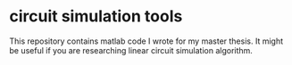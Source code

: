 # circuit simulation tools

This repository contains matlab code I wrote for my master thesis. It might be useful if you are researching linear circuit simulation algorithm.
